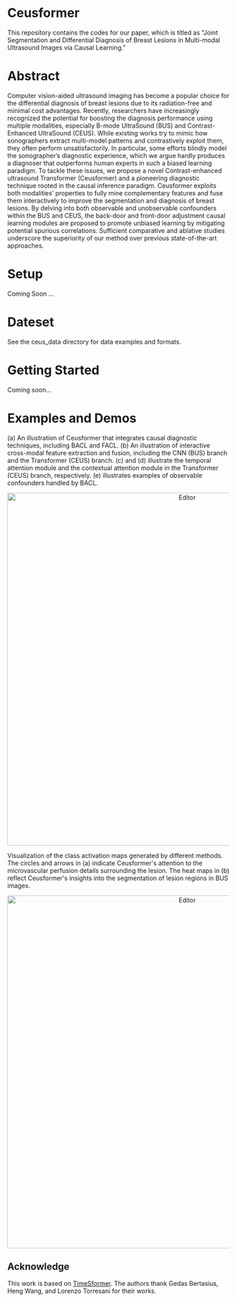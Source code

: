 # Ceusformer
This repository contains the codes for our paper, which is titled as "Joint Segmentation and Differential Diagnosis of Breast Lesions in Multi-modal Ultrasound Images via Causal Learning."

# Abstract

Computer vision-aided ultrasound imaging has become a popular choice for the differential diagnosis of breast lesions due to its radiation-free and minimal cost advantages. Recently, researchers have increasingly recognized the potential for boosting the diagnosis performance using multiple modalities, especially B-mode UltraSound (BUS) and Contrast-Enhanced UltraSound (CEUS). While existing works try to mimic how sonographers extract multi-model patterns and contrastively exploit them, they often perform unsatisfactorily. In particular, some efforts blindly model the sonographer’s diagnostic experience, which we argue hardly produces a diagnoser that outperforms human experts in such a biased learning paradigm. To tackle these issues, we propose a novel Contrast-enhanced ultrasound Transformer (Ceusformer) and a pioneering diagnostic technique rooted in the causal inference paradigm. Ceusformer exploits both modalities’ properties to fully mine complementary features and fuse them interactively to improve the segmentation and diagnosis of breast lesions. By delving into both observable and unobservable confounders within the BUS and CEUS, the back-door and front-door adjustment causal learning modules are proposed to promote unbiased learning by mitigating potential spurious correlations. Sufficient comparative and ablative studies underscore the superiority of our method over previous state-of-the-art approaches.

# Setup
Coming Soon ...

# Dateset
See the ceus_data directory for data examples and formats. 

# Getting Started
Coming soon...

# Examples and Demos

(a) An illustration of Ceusformer that integrates causal diagnostic techniques, including BACL and FACL. (b) An illustration of interactive cross-modal feature extraction and fusion, including the CNN (BUS) branch and the Transformer (CEUS) branch. (c) and (d) illustrate the temporal attention module and the contextual attention module in the Transformer (CEUS) branch, respectively. (e) illustrates examples of observable confounders handled by BACL.
<div align="center">
	<img src="./Fig1.png" alt="Editor" width="800">
</div>

Visualization of the class activation maps generated by different methods. The circles and arrows in (a) indicate Ceusformer's attention to the microvascular perfusion details surrounding the lesion. The heat maps in (b) reflect Ceusformer's insights into the segmentation of lesion regions in BUS images.
<div align="center">
	<img src="./Fig2.png" alt="Editor" width="800">
</div>


## Acknowledge
This work is based on [TimeSformer](https://github.com/facebookresearch/TimeSformer). The authors thank Gedas Bertasius, Heng Wang, and Lorenzo Torresani for their works.
